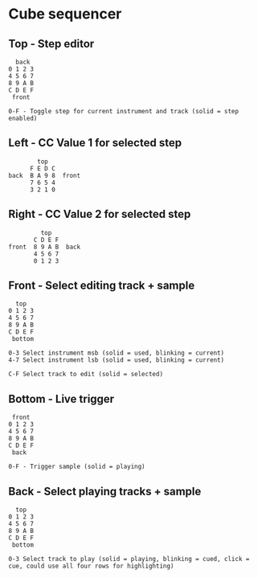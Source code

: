 # Cube sequencer


## Top - Step editor

      back
    0 1 2 3
    4 5 6 7
    8 9 A B
    C D E F
     front

    0-F - Toggle step for current instrument and track (solid = step enabled)

## Left - CC Value 1 for selected step

            top
          F E D C
    back  B A 9 8  front
          7 6 5 4
          3 2 1 0

## Right - CC Value 2 for selected step

             top
           C D E F
    front  8 9 A B  back
           4 5 6 7
           0 1 2 3

## Front - Select editing track + sample

      top
    0 1 2 3
    4 5 6 7
    8 9 A B
    C D E F
     bottom

    0-3 Select instrument msb (solid = used, blinking = current)
    4-7 Select instrument lsb (solid = used, blinking = current)

    C-F Select track to edit (solid = selected)

## Bottom - Live trigger

     front
    0 1 2 3
    4 5 6 7
    8 9 A B
    C D E F
     back

    0-F - Trigger sample (solid = playing)


## Back - Select playing tracks + sample

      top
    0 1 2 3
    4 5 6 7
    8 9 A B
    C D E F
     bottom

    0-3 Select track to play (solid = playing, blinking = cued, click = cue, could use all four rows for highlighting)
